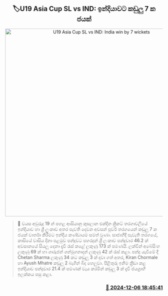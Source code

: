 <p align='center'><b><h2 align='center' title='U19 Asia Cup SL vs IND: India win by 7 wickets'>🏷U19 Asia Cup SL vs IND: ඉන්දියාවට කඩුලු 7 ක ජයක්</h2></b></p>
<p align='center'><img src='https://helakuru.sgp1.cdn.digitaloceanspaces.com/esana/images/lib/sl-vs-ind-u19.jpg' width='600' alt='U19 Asia Cup SL vs IND: India win by 7 wickets'></p>

>📝 වයස අවුරුදු 19 න් පහළ ආසියානු කුසලාන එක්දින ක්‍රිකට් තරගාවලියේ ඉන්දියාව හා ශ්‍රී ලංකාව අතර පැවති දෙවන අවසන් පූර්ව තරගයෙන් කඩුලු 7 ක ජයක් වාර්තා කිරීමට ඉන්දීය කණ්ඩායම සමත් වුණා.
සාජාහීදී පැවැති තරගයේ, කාසියේ වාසිය දිනා පළමුව පන්දුවට පහරදුන් ශ්‍රී ලංකාව පන්දුවාර 46.2 ක් අවසානයේ සියලු දෙනා දැවී රැස් කළේ ලකුණු 173 ක් පමණයි.
ලක්වින් අබේසිංහ ලකුණු 69 ක් හා ශාරුජන් ශන්මුගනාදන් ලකුණු 42 ක් රැස් කළා. පන්දු යැවීමේ දී Chetan Sharma ලකුණු 34 කට කඩුලු 3 ක් දවා ගත් අතර, Kiran Chormale හා Ayush Mhatre කඩුලු 2 බැගින් බිද හෙලුවා.
පිළිතුරු ඉනිම ක්‍රීඩා කළ ඉන්දියාව පන්දුවාර 21.4 ක් පමණක් වැය කරමින් කඩුලු 3 ක් දැවී ජයග්‍රාහී ඉලක්කය පසු කළා.


<h3 align='right'><a href='https://www.helakuru.lk/esana/p/105714/'>📅 2024-12-06 18:45:41</a></h3>
